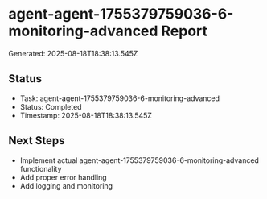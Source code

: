# agent-agent-1755379759036-6-monitoring-advanced Report

Generated: 2025-08-18T18:38:13.545Z

## Status
- Task: agent-agent-1755379759036-6-monitoring-advanced
- Status: Completed
- Timestamp: 2025-08-18T18:38:13.545Z

## Next Steps
- Implement actual agent-agent-1755379759036-6-monitoring-advanced functionality
- Add proper error handling
- Add logging and monitoring
